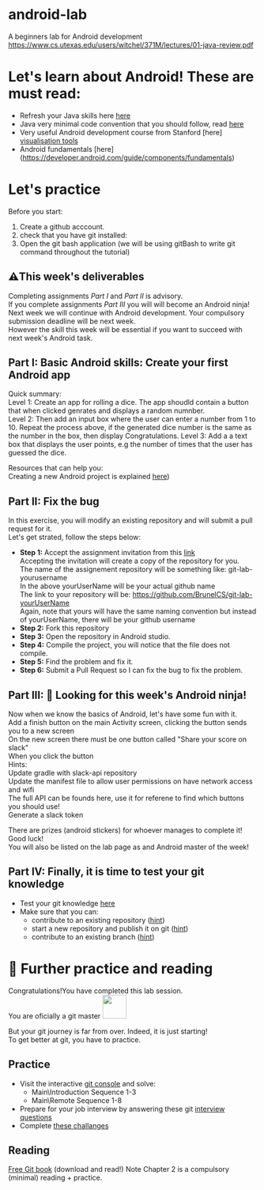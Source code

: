 # android-lab
A beginners lab for Android development 
https://www.cs.utexas.edu/users/witchel/371M/lectures/01-java-review.pdf

# Let's learn about Android! These are must read:
* Refresh your Java skills here [here](https://www.cs.utexas.edu/users/witchel/371M/lectures/01-java-review.pdf)
* Java very minimal code convention that you should follow, read [here](https://web.stanford.edu/class/cs193a/styleguide.shtml)
* Very useful Android development course from Stanford [here] [visualisation tools](https://try.github.io/)
* Android fundamentals [here] (https://developer.android.com/guide/components/fundamentals)


# Let's practice 
Before you start: 
1. Create a github acccount. 
2. check that you have git installed: </br>
3. Open the git bash application (we will be using gitBash to write git command throughout the tutorial) </br>
## :warning:This week's deliverables 
Completing assignments *Part I* and *Part II* is advisory. </br>
If you complete assignments *Part III* you will will become an Android ninja! </br>
Next week we will continue with Android development. Your compulsory submission deadline will be next week. </br>
However the skill this week will be essential if you want to succeed with next week's Android task. </br>

## Part I: Basic Android skills: Create your first Android app    
Quick summary:  
Level 1: Create an app for rolling a dice. The app shoudld contain a button that when clicked genrates and displays a random numnber. </br>
Level 2:  Then add an input box where the user can enter a number from 1 to 10. Repeat the process above, if the generated dice number is the same as the number in the box, then display Congratulations.
Level 3: Add a a text box that displays the user points, e.g the number of times that the user has guessed the dice. </br>

Resources that can help you: </br>
Creating a new Android project is explained [here](https://developer.android.com/training/basics/firstapp/creating-project))


## Part II: Fix the bug
In this exercise, you will modify an existing repository and will submit a pull request for it. </br>
Let's get strated, follow the steps below: </br>
* __Step 1:__ Accept the assignment invitation from this [link](https://classroom.github.com/a/38k1-dLf) </br>
   Accepting the invitation will create a copy of the repository for you. </br>
   The name of the assignement repository will be something like: git-lab-yourusername  </br>
   In the above yourUserName will be your actual github name </br>
   The link to your repository will be: https://github.com/BrunelCS/git-lab-yourUserName </br>
   Again, note that yours will have the same naming convention but instead of yourUserName, there will be your github username </br>
* __Step 2:__ Fork this repository 
* __Step 3:__ Open the repository in Android studio. 
* __Step 4:__ Compile the project, you will notice that the file does not compile. 
* __Step 5:__ Find the problem and fix it. 
* __Step 6:__ Submit a Pull Request so I can fix the bug to fix the problem. 

## Part III: :feet: Looking for this week's Android ninja!
Now when we know the basics of Android, let's have some fun with it. </br>
Add a finish button on the main Activity screen, clicking the button sends you to a new screen </br>
On the new screen there must be one button called "Share your score on slack" </br>
When you click the button </br>
Hints: </br>
Update gradle with slack-api repository </br>
Update the manifest file to allow user permissions on have network access and wifi </br>
The full API can be founds here, use it for referene to find which buttons you should use!</br>
Generate a slack token </br>

There are prizes (android stickers) for whoever manages to complete it! Good luck!</br>
You will also be listed on the lab page as and Android master of the week! </br>


## Part IV: Finally, it is time to test your git knowledge
* Test your git knowledge [here](https://learn.co/lessons/git-github-learn-quiz)
* Make sure that you can: 
  * contribute to an existing repository ([hint](https://guides.github.com/introduction/git-handbook/#github)) 
  * start a new repository and publish it on git ([hint](https://guides.github.com/introduction/git-handbook/#github))
  * contribute to an existing branch  ([hint](https://guides.github.com/introduction/git-handbook/#github))

# :book: Further practice and reading
Congratulations!You have completed this lab session. </br>
You are oficially a git master <img src="https://www.dev-metal.com/wp-content/uploads/2014/01/github-logo-octocat-1-704x605.jpg" width="48"> </br>

But your git journey is far from over. Indeed, it is just starting! </br>
To get better at git, you have to practice. </br>
## Practice 
* Visit the interactive [git console](https://learngitbranching.js.org/) and solve: 
  * Main\Introduction Sequence 1-3
  * Main\Remote Sequence 1-8
* Prepare for your job interview by answering these git [interview questions](https://www.knowledgehut.com/interview-questions/git)
* Complete [these challanges](https://gitexercises.fracz.com/)

## Reading
[Free Git book](https://www.amazon.co.uk/Rys-Git-Tutorial-Ryan-Hodson-ebook/dp/B00QFIA5OC) (download and read!) 
Note Chapter 2 is a compulsory (minimal) reading + practice. 





